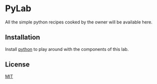 # PyLab 
All the simple python recipes cooked by the owner will be available here.

## Installation
Install [python](https://www.python.org/downloads/) to play around with the components of this lab.

## License
[MIT](https://choosealicense.com/licenses/mit/)
